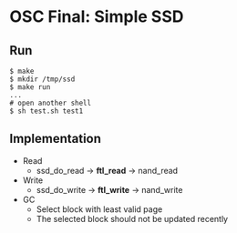 # OSC Final: Simple SSD

## Run

```
$ make
$ mkdir /tmp/ssd 
$ make run
...
# open another shell
$ sh test.sh test1
```

## Implementation
* Read
    * ssd_do_read -> **ftl_read** -> nand_read
* Write
    * ssd_do_write -> **ftl_write** -> nand_write
* GC
    * Select block with least valid page
    * The selected block should not be updated recently